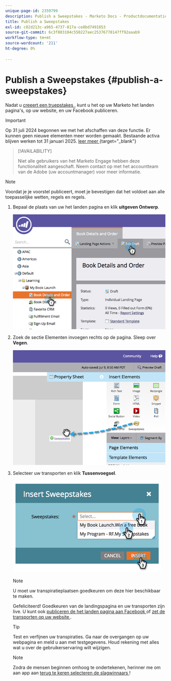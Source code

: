 ```yaml
---
unique-page-id: 2359799
description: Publish a Sweepstakes - Marketo Docs - Productdocumentatie
title: Publish a Sweepstakes
exl-id: c02d213c-a965-4737-817a-ce8bd7491853
source-git-commit: 6c3f803104c550227aec25376778147ff92aaab9
workflow-type: tm+mt
source-wordcount: '211'
ht-degree: 0%

---
```


# Publish a Sweepstakes {#publish-a-sweepstakes}

Nadat u [ creeert een truepstakes ](/help/marketo/product-docs/demand-generation/social/sweepstakes/create-sweepstakes.md), kunt u het op uw Marketo het landen pagina&#39;s, op uw website, en uw Facebook publiceren.

>[!IMPORTANT]
>
>Op 31 juli 2024 begonnen we met het afschaffen van deze functie. Er kunnen geen nieuwe elementen meer worden gemaakt. Bestaande activa blijven werken tot 31 januari 2025. [ leer meer ](https://nation.marketo.com/t5/employee-blogs/marketo-engage-social-features-deprecation/ba-p/351977) {target="_blank"}

>[!AVAILABILITY]
>
>Niet alle gebruikers van het Marketo Engage hebben deze functionaliteit aangeschaft. Neem contact op met het accountteam van de Adobe (uw accountmanager) voor meer informatie.

>[!NOTE]
>
>Voordat je je voorstel publiceert, moet je bevestigen dat het voldoet aan alle toepasselijke wetten, regels en regels.

1. Bepaal de plaats van uw het landen pagina en klik **uitgeven Ontwerp**.

   ![](assets/image2014-9-25-17-3a41-3a27.png)

1. Zoek de sectie Elementen invoegen rechts op de pagina. Sleep over **Vegen**.

   ![](assets/image2014-9-25-17-3a41-3a31.png)

1. Selecteer uw transporten en klik **Tussenvoegsel**.

   ![](assets/image2014-9-25-17-3a41-3a35.png)

   >[!NOTE]
   >
   >U moet uw transpiratieplaatsen goedkeuren om deze hier beschikbaar te maken.

   Gefeliciteerd! Goedkeuren van de landingspagina en uw transporten zijn live. U kunt ook [ publiceren de het landen pagina aan Facebook ](/help/marketo/product-docs/demand-generation/facebook/publish-landing-pages-to-facebook.md) of [ zet de transporten op uw website ](/help/marketo/product-docs/demand-generation/social/social-functions/deploy-social-on-your-website.md).

   >[!TIP]
   >
   >Test en verfijnen uw transpiraties. Ga naar de overgangen op uw webpagina en meld u aan met testgegevens. Houd rekening met alles wat u over de gebruikerservaring wilt wijzigen.

   >[!NOTE]
   >
   >Zodra de mensen beginnen omhoog te ondertekenen, herinner me om aan app aan [ terug te keren selecteren de slagwinnaars ](/help/marketo/product-docs/demand-generation/social/sweepstakes/select-sweepstakes-winners.md)!
